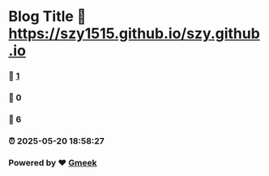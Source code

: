 # Blog Title :link: https://szy1515.github.io/szy.github.io 
### :page_facing_up: [1](https://szy1515.github.io/szy.github.io/tag.html) 
### :speech_balloon: 0 
### :hibiscus: 6 
### :alarm_clock: 2025-05-20 18:58:27 
### Powered by :heart: [Gmeek](https://github.com/Meekdai/Gmeek)
